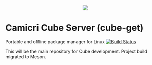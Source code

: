 <p align="center">
<img src="https://camicri.github.io/camicri-cube/_media/cubelogo.png">
</p>

# Camicri Cube Server (cube-get)
Portable and offline package manager for Linux
[![Build Status](https://travis-ci.com/camicri/cube-get.svg?branch=master)](https://travis-ci.com/camicri/cube-get)


This will be the main repository for Cube development. Project build migrated to Meson.
